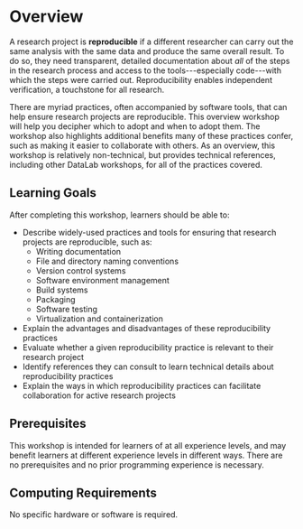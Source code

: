 Overview
========

A research project is **reproducible** if a different researcher can carry out
the same analysis with the same data and produce the same overall result. To do
so, they need transparent, detailed documentation about _all_ of the steps in
the research process and access to the tools---especially code---with which the
steps were carried out. Reproducibility enables independent verification, a
touchstone for all research.

There are myriad practices, often accompanied by software tools, that can help
ensure research projects are reproducible. This overview workshop will help you
decipher which to adopt and when to adopt them. The workshop also highlights
additional benefits many of these practices confer, such as making it easier to
collaborate with others. As an overview, this workshop is relatively
non-technical, but provides technical references, including other DataLab
workshops, for all of the practices covered.


Learning Goals
--------------

After completing this workshop, learners should be able to:

+ Describe widely-used practices and tools for ensuring that research projects
  are reproducible, such as:
     - Writing documentation
     - File and directory naming conventions
     - Version control systems
     - Software environment management
     - Build systems
     - Packaging
     - Software testing
     - Virtualization and containerization
+ Explain the advantages and disadvantages of these reproducibility practices
+ Evaluate whether a given reproducibility practice is relevant to their
  research project
+ Identify references they can consult to learn technical details about
  reproducibility practices
+ Explain the ways in which reproducibility practices can facilitate
  collaboration for active research projects


Prerequisites
-------------

This workshop is intended for learners of at all experience levels, and may
benefit learners at different experience levels in different ways. There are no
prerequisites and no prior programming experience is necessary.


Computing Requirements
----------------------

No specific hardware or software is required.
